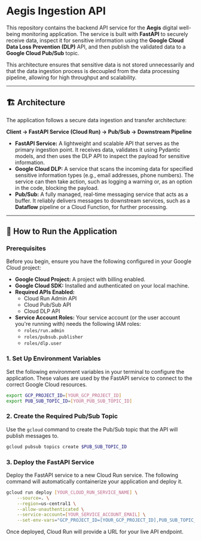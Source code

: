 # Aegis Ingestion API

This repository contains the backend API service for the **Aegis** digital well-being monitoring application. The service is built with **FastAPI** to securely receive data, inspect it for sensitive information using the **Google Cloud Data Loss Prevention (DLP)** API, and then publish the validated data to a **Google Cloud Pub/Sub** topic.

This architecture ensures that sensitive data is not stored unnecessarily and that the data ingestion process is decoupled from the data processing pipeline, allowing for high throughput and scalability.

-----

## 🏗️ Architecture

The application follows a secure data ingestion and transfer architecture:

**Client → FastAPI Service (Cloud Run) → Pub/Sub → Downstream Pipeline**

  - **FastAPI Service:** A lightweight and scalable API that serves as the primary ingestion point. It receives data, validates it using Pydantic models, and then uses the DLP API to inspect the payload for sensitive information.
  - **Google Cloud DLP:** A service that scans the incoming data for specified sensitive information types (e.g., email addresses, phone numbers). The service can then take action, such as logging a warning or, as an option in the code, blocking the payload.
  - **Pub/Sub:** A fully managed, real-time messaging service that acts as a buffer. It reliably delivers messages to downstream services, such as a **Dataflow** pipeline or a Cloud Function, for further processing.

-----

## 🏃 How to Run the Application

### Prerequisites

Before you begin, ensure you have the following configured in your Google Cloud project:

  - **Google Cloud Project:** A project with billing enabled.
  - **Google Cloud SDK:** Installed and authenticated on your local machine.
  - **Required APIs Enabled:**
      - Cloud Run Admin API
      - Cloud Pub/Sub API
      - Cloud DLP API
  - **Service Account Roles:** Your service account (or the user account you're running with) needs the following IAM roles:
      - `roles/run.admin`
      - `roles/pubsub.publisher`
      - `roles/dlp.user`

### 1\. Set Up Environment Variables

Set the following environment variables in your terminal to configure the application. These values are used by the FastAPI service to connect to the correct Google Cloud resources.

```bash
export GCP_PROJECT_ID=[YOUR_GCP_PROJECT_ID]
export PUB_SUB_TOPIC_ID=[YOUR_PUB_SUB_TOPIC_ID]
```

### 2\. Create the Required Pub/Sub Topic

Use the `gcloud` command to create the Pub/Sub topic that the API will publish messages to.

```bash
gcloud pubsub topics create $PUB_SUB_TOPIC_ID
```

### 3\. Deploy the FastAPI Service

Deploy the FastAPI service to a new Cloud Run service. The following command will automatically containerize your application and deploy it.

```bash
gcloud run deploy [YOUR_CLOUD_RUN_SERVICE_NAME] \
    --source=. \
    --region=us-central1 \
    --allow-unauthenticated \
    --service-account=[YOUR_SERVICE_ACCOUNT_EMAIL] \
    --set-env-vars="GCP_PROJECT_ID=[YOUR_GCP_PROJECT_ID],PUB_SUB_TOPIC_ID=[YOUR_PUB_SUB_TOPIC_ID]"
```

Once deployed, Cloud Run will provide a URL for your live API endpoint.